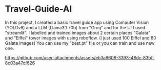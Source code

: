 # Travel-Guide-AI
In this project, I created a basic travel guide app using Computer Vision (YOLOv8) and a LLM (Llama3.1 70b) from "Groq" and for the UI I used "streamlit".
I labelled and trained images about 2 certain places "Galata" and "Eiffel" tower images with using roboflow. (I just used 100 Eiffel and 80 Galata images)
You can use my "best.pt" file or you can train and use new one.


https://github.com/user-attachments/assets/eb3a8608-3393-48dc-83bf-8c03a47cf626

